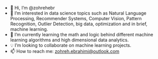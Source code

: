 - 👋  Hi, I’m @zohrehebr
- 👀  I’m interested in data science topics such as Natural Language Processing, Recommender Systems, Computer Vision, Pattern Recognition, Outlier Detection, big data, optimization and in brief, machine learning. 
- 🌱  I’m currently learning the math and logic behind different machine learning algorithms and high dimensional data analytics.
- 💡  I’m looking to collaborate on machine learning projects. 
- 📫  How to reach me: zohreh.ebrahimi@outlook.com

<!---
zohrehebr/zohrehebr is a ✨ special ✨ repository because its `README.md` (this file) appears on your GitHub profile.
You can click the Preview link to take a look at your changes.
--->
